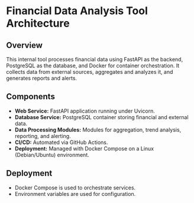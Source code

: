 # Financial Data Analysis Tool Architecture

## Overview
This internal tool processes financial data using FastAPI as the backend, PostgreSQL as the database, and Docker for container orchestration. It collects data from external sources, aggregates and analyzes it, and generates reports and alerts.

## Components
- **Web Service:** FastAPI application running under Uvicorn.
- **Database Service:** PostgreSQL container storing financial and external data.
- **Data Processing Modules:** Modules for aggregation, trend analysis, reporting, and alerting.
- **CI/CD:** Automated via GitHub Actions.
- **Deployment:** Managed with Docker Compose on a Linux (Debian/Ubuntu) environment.

## Deployment
- Docker Compose is used to orchestrate services.
- Environment variables are used for configuration.
